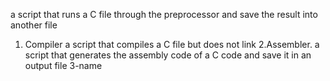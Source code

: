 a script that runs a C file through the preprocessor and save the result into another file
1. Compiler a script that compiles a C file but does not link
2.Assembler.  a script that generates the assembly code of a C code and save it in an output file
3-name
